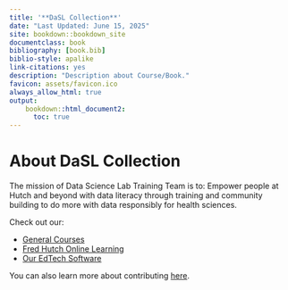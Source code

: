 ```yaml
---
title: '**DaSL Collection**'
date: "Last Updated: June 15, 2025"
site: bookdown::bookdown_site
documentclass: book
bibliography: [book.bib]
biblio-style: apalike
link-citations: yes
description: "Description about Course/Book."
favicon: assets/favicon.ico
always_allow_html: true
output:
    bookdown::html_document2:
      toc: true
---
```


# About DaSL Collection

The mission of Data Science Lab Training Team is to:
Empower people at Hutch and beyond with data literacy through training and community building to do more with data responsibly for health sciences.

Check out our:

- [General Courses](https://hutchdatascience.org/DaSL_Collection/general-courses.html)
- [Fred Hutch Online Learning](https://hutchdatascience.org/DaSL_Collection/fred-hutch-online-learning.html)
- [Our EdTech Software](https://hutchdatascience.org/DaSL_Collection/edtech-software.html)

You can also learn more about contributing [here](https://hutchdatascience.org/DaSL_Collection/faq.html).

